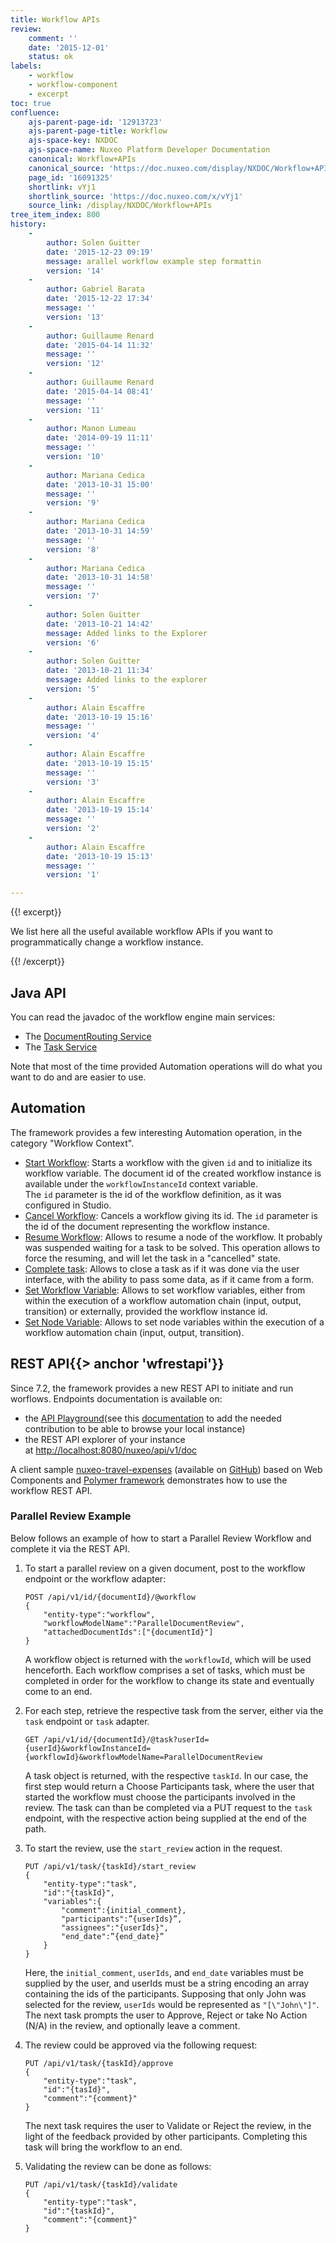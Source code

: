 ```yaml
---
title: Workflow APIs
review:
    comment: ''
    date: '2015-12-01'
    status: ok
labels:
    - workflow
    - workflow-component
    - excerpt
toc: true
confluence:
    ajs-parent-page-id: '12913723'
    ajs-parent-page-title: Workflow
    ajs-space-key: NXDOC
    ajs-space-name: Nuxeo Platform Developer Documentation
    canonical: Workflow+APIs
    canonical_source: 'https://doc.nuxeo.com/display/NXDOC/Workflow+APIs'
    page_id: '16091325'
    shortlink: vYj1
    shortlink_source: 'https://doc.nuxeo.com/x/vYj1'
    source_link: /display/NXDOC/Workflow+APIs
tree_item_index: 800
history:
    -
        author: Solen Guitter
        date: '2015-12-23 09:19'
        message: arallel workflow example step formattin
        version: '14'
    -
        author: Gabriel Barata
        date: '2015-12-22 17:34'
        message: ''
        version: '13'
    -
        author: Guillaume Renard
        date: '2015-04-14 11:32'
        message: ''
        version: '12'
    -
        author: Guillaume Renard
        date: '2015-04-14 08:41'
        message: ''
        version: '11'
    -
        author: Manon Lumeau
        date: '2014-09-19 11:11'
        message: ''
        version: '10'
    -
        author: Mariana Cedica
        date: '2013-10-31 15:00'
        message: ''
        version: '9'
    -
        author: Mariana Cedica
        date: '2013-10-31 14:59'
        message: ''
        version: '8'
    -
        author: Mariana Cedica
        date: '2013-10-31 14:58'
        message: ''
        version: '7'
    -
        author: Solen Guitter
        date: '2013-10-21 14:42'
        message: Added links to the Explorer
        version: '6'
    -
        author: Solen Guitter
        date: '2013-10-21 11:34'
        message: Added links to the explorer
        version: '5'
    -
        author: Alain Escaffre
        date: '2013-10-19 15:16'
        message: ''
        version: '4'
    -
        author: Alain Escaffre
        date: '2013-10-19 15:15'
        message: ''
        version: '3'
    -
        author: Alain Escaffre
        date: '2013-10-19 15:14'
        message: ''
        version: '2'
    -
        author: Alain Escaffre
        date: '2013-10-19 15:13'
        message: ''
        version: '1'

---
```

{{! excerpt}}

We list here all the useful available workflow APIs if you want to programmatically change a workflow instance.

{{! /excerpt}}

## Java API

You can read the javadoc of the workflow engine main services:&nbsp;

*   The [DocumentRouting Service](http://community.nuxeo.com/api/nuxeo/5.8/javadoc/org/nuxeo/ecm/platform/routing/api/DocumentRoutingService.html)
*   The [Task Service](http://community.nuxeo.com/api/nuxeo/5.8/javadoc/org/nuxeo/ecm/platform/task/TaskService.html)

Note that most of the time provided Automation operations will do what you want to do and are easier to use.

## Automation

The framework provides a few interesting Automation operation, in the category "Workflow Context".

*   [Start Workflow](http://explorer.nuxeo.org/nuxeo/site/distribution/current/viewOperation/Context.StartWorkflow): Starts a workflow with the given&nbsp;`id`&nbsp;and to initialize its workflow variable. The document id of the created workflow instance is available under the&nbsp;`workflowInstanceId`&nbsp;context variable.
    The&nbsp;`id`&nbsp;parameter is the id of the workflow definition, as it was configured in Studio.
*   [Cancel Workflow](http://explorer.nuxeo.org/nuxeo/site/distribution/Nuxeo%20Platform-5.7.3/viewOperation/Context.CancelWorkflow): Cancels a workflow giving its id. The&nbsp;`id`&nbsp;parameter is the id of the document representing the workflow instance.
*   [Resume Workflow](http://explorer.nuxeo.org/nuxeo/site/distribution/Nuxeo%20Platform-5.7.3/viewOperation/Workflow.ResumeNodeOperation): Allows to resume a node of the workflow. It probably was suspended waiting for a task to be solved. This operation allows to force the resuming, and will let the task in a "cancelled" state.
*   [Complete task](http://explorer.nuxeo.org/nuxeo/site/distribution/Nuxeo%20Platform-5.7.3/viewOperation/Workflow.CompleteTaskOperation): Allows to close a task as if it was done via the user interface, with the ability to pass some data, as if it came from a form.
*   [Set Workflow Variable](http://explorer.nuxeo.org/nuxeo/site/distribution/current/viewOperation/Context.SetWorkflowVar): Allows to set workflow variables, either from within the execution of a workflow automation chain (input, output, transition) or externally, provided the workflow instance id.
*   [Set Node Variable](http://explorer.nuxeo.com/nuxeo/site/distribution/Nuxeo%20DM-8.3/viewOperation/Workflow.SetNodeVariable): Allows to set node variables within the execution of a workflow automation chain (input, output, transition).

## REST API{{> anchor 'wfrestapi'}}

Since 7.2, the framework provides a new REST API to initiate and run worflows. Endpoints documentation is available on:

*   the [API Playground](http://nuxeo.github.io/api-playground/)(see this&nbsp;[documentation](/x/9QUuAQ) to add the needed contribution to be able to browse your local instance)
*   the REST API explorer of your instance at&nbsp;[http://localhost:8080/nuxeo/api/v1/doc](http://localhost:8080/nuxeo/api/v1/doc)

A client sample&nbsp;[nuxeo-travel-expenses](https://github.com/nuxeo/nuxeo-travel-expenses) (available on [GitHub](https://github.com/nuxeo/nuxeo-travel-expenses)) based on&nbsp;Web Components and [Polymer framework](https://www.polymer-project.org)&nbsp;demonstrates how to use the workflow REST API.

### Parallel Review Example

Below follows an example of how to start a Parallel Review Workflow and complete it via the REST API.&nbsp;

1.  To start a parallel review on a given document, post to the workflow endpoint or the workflow adapter:

    ```
    POST /api/v1/id/{documentId}/@workflow
    {
        "entity-type":"workflow",
        "workflowModelName":"ParallelDocumentReview",
        "attachedDocumentIds":["{documentId}"]
    }
    ```

    A workflow object is returned with the `workflowId`, which will be used henceforth. Each workflow comprises a set of tasks, which must be completed in order for the workflow to change its state and eventually come to an end.

2.  For each step, retrieve the respective task from the server, either via the `task` endpoint or `task` adapter.

    ```
    GET /api/v1/id/{documentId}/@task?userId={userId}&workflowInstanceId={workflowId}&workflowModelName=ParallelDocumentReview
    ```

    A task object is returned, with the respective `taskId`. In our case, the first step would return a Choose Participants task, where the user that started the workflow must choose the participants involved in the review. The task can than be completed via a PUT request to the `task` endpoint, with the respective action being supplied at the end of the path.

3.  To start the review, use the `start_review` action in the request.

    ```
    PUT /api/v1/task/{taskId}/start_review
    {
        "entity-type":"task",
        "id":"{taskId}",
        "variables":{
            "comment":{initial_comment},
            "participants":”{userIds}”,
            "assignees":"{userIds}",
            "end_date":”{end_date}”
        }
    }
    ```

    Here, the `initial_comment`, `userIds`, and `end_date` variables must be supplied by the user, and userIds must be a string encoding an array containing the ids of the participants. Supposing that only John was selected for the review, `userIds` would be represented as `"[\"John\"]"`.
    The next task prompts the user to Approve, Reject or take No Action (N/A) in the review, and optionally leave a comment.

4.  The review could be approved via the following request:

    ```
    PUT /api/v1/task/{taskId}/approve
    {
        "entity-type":"task",
        "id":"{tasId}",
        "comment":"{comment}"
    }
    ```

    The next task requires the user to Validate or Reject the review, in the light of the feedback provided by other participants. Completing this task will bring the workflow to an end.

5.  Validating the review can be done as follows:

    ```
    PUT /api/v1/task/{taskId}/validate
    {
        "entity-type":"task",
        "id":"{taskId}",
        "comment":"{comment}"
    }
    ```
